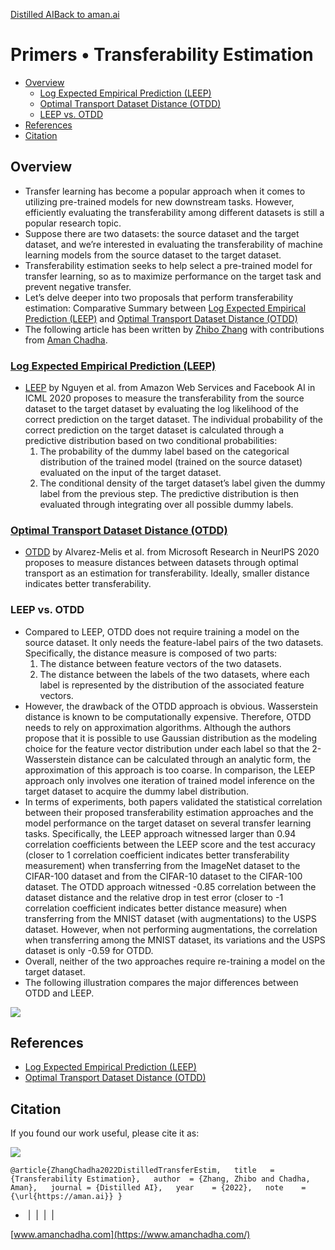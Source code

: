 [Distilled AI](https://aman.ai/primers/ai/)[Back to aman.ai](https://aman.ai/)

# Primers • Transferability Estimation

- [Overview](https://aman.ai/primers/ai/transferability-estimation/#overview)
    - [Log Expected Empirical Prediction (LEEP)](https://aman.ai/primers/ai/transferability-estimation/#log-expected-empirical-prediction-leep)
    - [Optimal Transport Dataset Distance (OTDD)](https://aman.ai/primers/ai/transferability-estimation/#optimal-transport-dataset-distance-otdd)
    - [LEEP vs. OTDD](https://aman.ai/primers/ai/transferability-estimation/#leep-vs-otdd)
- [References](https://aman.ai/primers/ai/transferability-estimation/#references)
- [Citation](https://aman.ai/primers/ai/transferability-estimation/#citation)

## Overview

- Transfer learning has become a popular approach when it comes to utilizing pre-trained models for new downstream tasks. However, efficiently evaluating the transferability among different datasets is still a popular research topic.
- Suppose there are two datasets: the source dataset and the target dataset, and we’re interested in evaluating the transferability of machine learning models from the source dataset to the target dataset.
- Transferability estimation seeks to help select a pre-trained model for transfer learning, so as to maximize performance on the target task and prevent negative transfer.
- Let’s delve deeper into two proposals that perform transferability estimation: Comparative Summary between [Log Expected Empirical Prediction (LEEP)](https://arxiv.org/abs/2002.12462) and [Optimal Transport Dataset Distance (OTDD)](https://proceedings.neurips.cc/paper/2020/file/f52a7b2610fb4d3f74b4106fb80b233d-Paper.pdf)
- The following article has been written by [Zhibo Zhang](https://www.linkedin.com/in/zhibo-darren-zhang/) with contributions from [Aman Chadha](http://linkedin.aman.ai/).

### [Log Expected Empirical Prediction (LEEP)](https://arxiv.org/abs/2002.12462)

- [LEEP](https://arxiv.org/abs/2002.12462) by Nguyen et al. from Amazon Web Services and Facebook AI in ICML 2020 proposes to measure the transferability from the source dataset to the target dataset by evaluating the log likelihood of the correct prediction on the target dataset. The individual probability of the correct prediction on the target dataset is calculated through a predictive distribution based on two conditional probabilities:
    1. The probability of the dummy label based on the categorical distribution of the trained model (trained on the source dataset) evaluated on the input of the target dataset.
    2. The conditional density of the target dataset’s label given the dummy label from the previous step. The predictive distribution is then evaluated through integrating over all possible dummy labels.

### [Optimal Transport Dataset Distance (OTDD)](https://proceedings.neurips.cc/paper/2020/file/f52a7b2610fb4d3f74b4106fb80b233d-Paper.pdf)

- [OTDD](https://proceedings.neurips.cc/paper/2020/file/f52a7b2610fb4d3f74b4106fb80b233d-Paper.pdf) by Alvarez-Melis et al. from Microsoft Research in NeurIPS 2020 proposes to measure distances between datasets through optimal transport as an estimation for transferability. Ideally, smaller distance indicates better transferability.

### LEEP vs. OTDD

- Compared to LEEP, OTDD does not require training a model on the source dataset. It only needs the feature-label pairs of the two datasets. Specifically, the distance measure is composed of two parts:
    1. The distance between feature vectors of the two datasets.
    2. The distance between the labels of the two datasets, where each label is represented by the distribution of the associated feature vectors.
- However, the drawback of the OTDD approach is obvious. Wasserstein distance is known to be computationally expensive. Therefore, OTDD needs to rely on approximation algorithms. Although the authors propose that it is possible to use Gaussian distribution as the modeling choice for the feature vector distribution under each label so that the 2-Wasserstein distance can be calculated through an analytic form, the approximation of this approach is too coarse. In comparison, the LEEP approach only involves one iteration of trained model inference on the target dataset to acquire the dummy label distribution.
- In terms of experiments, both papers validated the statistical correlation between their proposed transferability estimation approaches and the model performance on the target dataset on several transfer learning tasks. Specifically, the LEEP approach witnessed larger than 0.94 correlation coefficients between the LEEP score and the test accuracy (closer to 1 correlation coefficient indicates better transferability measurement) when transferring from the ImageNet dataset to the CIFAR-100 dataset and from the CIFAR-10 dataset to the CIFAR-100 dataset. The OTDD approach witnessed -0.85 correlation between the dataset distance and the relative drop in test error (closer to -1 correlation coefficient indicates better distance measure) when transferring from the MNIST dataset (with augmentations) to the USPS dataset. However, when not performing augmentations, the correlation when transferring among the MNIST dataset, its variations and the USPS dataset is only -0.59 for OTDD.
- Overall, neither of the two approaches require re-training a model on the target dataset.
- The following illustration compares the major differences between OTDD and LEEP.

![](https://aman.ai/primers/ai/assets/transferability-estimation/OTDD_LEEP_Visualization.png)

## References

- [Log Expected Empirical Prediction (LEEP)](https://arxiv.org/abs/2002.12462)
- [Optimal Transport Dataset Distance (OTDD)](https://proceedings.neurips.cc/paper/2020/file/f52a7b2610fb4d3f74b4106fb80b233d-Paper.pdf)

## Citation

If you found our work useful, please cite it as:

![](https://aman.ai/images/copy.png)

`@article{ZhangChadha2022DistilledTransferEstim,   title   = {Transferability Estimation},   author  = {Zhang, Zhibo and Chadha, Aman},   journal = {Distilled AI},   year    = {2022},   note    = {\url{https://aman.ai}} }`

-  [](https://github.com/amanchadha)|  [](https://citations.amanchadha.com/)|  [](https://twitter.com/i_amanchadha)|  [](mailto:hi@aman.ai)| 

[www.amanchadha.com](https://www.amanchadha.com/)